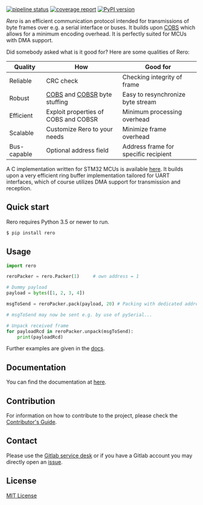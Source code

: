 [![pipeline status](https://gitlab.com/PaniR/rero/badges/master/pipeline.svg)](https://gitlab.com/PaniR/rero/commits/master)
[![coverage report](https://gitlab.com/PaniR/rero/badges/master/coverage.svg)](https://gitlab.com/PaniR/rero/commits/master)
[![PyPI version](https://badge.fury.io/py/rero.svg)](https://badge.fury.io/py/rero)

*Rero* is an efficient communication protocol intended for transmissions of byte frames over e.g. a serial interface or buses.
It builds upon [COBS](https://en.wikipedia.org/wiki/Consistent_Overhead_Byte_Stuffing) which allows for a minimum encoding overhead.
It is perfectly suited for MCUs with DMA support.

Did somebody asked what is it good for? Here are some qualities of Rero:

| Quality     | How                          | Good for                             |
|-------------|------------------------------|--------------------------------------|
| Reliable    | CRC check                    | Checking integrity of frame          |
| Robust      | [COBS](https://en.wikipedia.org/wiki/Consistent_Overhead_Byte_Stuffing) and [COBSR](https://github.com/cmcqueen/cobs-c) byte stuffing           | Easy to resynchronize byte stream    |
| Efficient   | Exploit properties of COBS and COBSR   | Minimum processing overhead          |
| Scalable    | Customize Rero to your needs | Minimize frame overhead              |
| Bus-capable | Optional address field       | Address frame for specific recipient |

A C implementation written for STM32 MCUs is available [here](https://gitlab.com/PaniR/rero_stm32). It builds upon a very efficient ring buffer implementation tailored for UART interfaces, which of course utilizes DMA support for transmission and reception.

## Quick start

Rero requires Python 3.5 or newer to run.

```bash
$ pip install rero
```

## Usage

```python
import rero

reroPacker = rero.Packer(1) 	# own address = 1

# Dummy payload
payload = bytes([1, 2, 3, 4])

msgToSend = reroPacker.pack(payload, 20) # Packing with dedicated address = 20

# msgToSend may now be sent e.g. by use of pySerial...

# Unpack received frame
for payloadRcd in reroPacker.unpack(msgToSend):
	print(payloadRcd)
```
	
Further examples are given in the [docs](https://panir.gitlab.io/rero).

## Documentation

You can find the documentation at [here](https://panir.gitlab.io/rero).

## Contribution
For information on how to contribute to the project, please check the [Contributor's Guide](CONTRIBUTING.md).

## Contact
Please use the [Gitlab service desk](incoming+panir-rero-11417024-issue-@incoming.gitlab.com) or if you have a Gitlab account you may directly open an [issue](https://gitlab.com/PaniR/rero/issues).

## License
[MIT License](LICENSE)